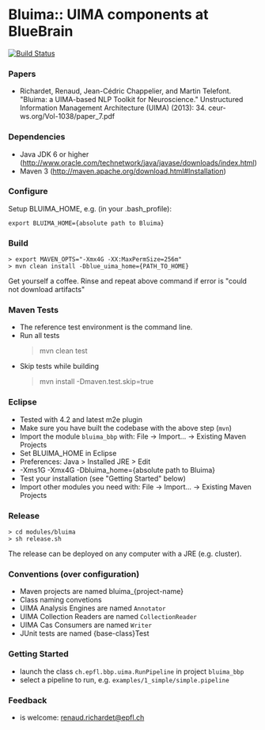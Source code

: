 Bluima:: UIMA components at BlueBrain
=====================================

[![Build Status](https://travis-ci.org/BlueBrain/bluima.svg?branch=master)](https://travis-ci.org/BlueBrain/bluima)


### Papers

* Richardet, Renaud, Jean-Cédric Chappelier, and Martin Telefont.
  "Bluima: a UIMA-based NLP Toolkit for Neuroscience."
  Unstructured Information Management Architecture (UIMA) (2013): 34.
  ceur-ws.org/Vol-1038/paper_7.pdf


### Dependencies

* Java JDK 6 or higher (http://www.oracle.com/technetwork/java/javase/downloads/index.html)
* Maven 3			   (http://maven.apache.org/download.html#Installation)


### Configure

Setup BLUIMA_HOME, e.g. (in your .bash_profile):

    export BLUIMA_HOME={absolute path to Bluima}


### Build

    > export MAVEN_OPTS="-Xmx4G -XX:MaxPermSize=256m"
    > mvn clean install -Dblue_uima_home={PATH_TO_HOME}

Get yourself a coffee. Rinse and repeat above command if error is "could not download artifacts"


### Maven Tests

* The reference test environment is the command line.
* Run all tests
    > mvn clean test
* Skip tests while building
    > mvn install -Dmaven.test.skip=true


### Eclipse

* Tested with 4.2 and latest m2e plugin
* Make sure you have built the codebase with the above step (`mvn`)
* Import the module `bluima_bbp` with: File -> Import... -> Existing Maven Projects
* Set BLUIMA_HOME in Eclipse
 * Preferences: Java > Installed JRE > Edit
 * -Xms1G -Xmx4G -Dbluima_home={absolute path to Bluima}
* Test your installation (see "Getting Started" below)
* Import other modules you need with: File -> Import... -> Existing Maven Projects

### Release

    > cd modules/bluima
    > sh release.sh

The release can be deployed on any computer with a JRE (e.g. cluster).


### Conventions (over configuration)

* Maven projects are named bluima_{project-name}
* Class naming convetions
 * UIMA Analysis Engines are named   `Annotator`
 * UIMA Collection Readers are named `CollectionReader`
 * UIMA Cas Consumers are named      `Writer`
 * JUnit tests are named {base-class}Test

### Getting Started

* launch the class `ch.epfl.bbp.uima.RunPipeline` in project `bluima_bbp`
* select a pipeline to run, e.g. `examples/1_simple/simple.pipeline`


### Feedback

* is welcome: renaud.richardet@epfl.ch
